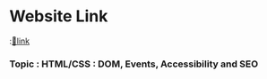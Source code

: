 # Website Link
:[🔗link](https://devs-nest.github.io/frontend-assignments/Day10/)

### Topic : HTML/CSS : DOM, Events, Accessibility and SEO


